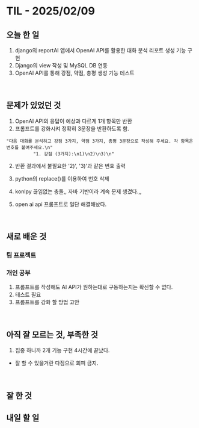 # TIL - 2025/02/09

## 오늘 한 일
1. django의 reportAI 앱에서 OpenAI API를 활용한 대화 분석 리포트 생성 기능 구현
2. Django의 view 작성 및 MySQL DB 연동
3. OpenAI API를 통해 강점, 약점, 총평 생성 기능 테스트


<br>

## 문제가 있었던 것
1. OpenAI API의 응답이 예상과 다르게 1개 항목만 반환
  1. 프롬프트를 강화시켜 정확히 3문장을 반환하도록 함.
  ```
  "다음 대화를 분석하고 강점 3가지, 약점 3가지, 총평 3문장으로 작성해 주세요. 각 항목은 번호를 붙여주세요.\n"
            "1. 강점 (3가지):\n1)\n2)\n3)\n"
  ```
2. 반환 결과에서 불필요한 '2)', '3)'과 같은 번호 출력
  1. python의 replace()를 이용하여 번호 삭제

3. konlpy 끊임없는 충돌,, 자바 기반이라 계속 문제 생겼다.,,
  1. open ai api 프롬프트로 일단 해결해놨다.

<br>

## 새로 배운 것
### 팀 프로젝트


### 개인 공부
1. 프롬프트를 작성해도 AI API가 원하는대로 구동하는지는 확신할 수 없다.
  1. 테스트 필요
  2. 프롬프트를 강화 할 방법 고안

<br>

## 아직 잘 모르는 것, 부족한 것
1. 집중 하니까 2개 기능 구현 4시간에 끝났다.
  - 잘 할 수 있을거란 다짐으로 회피 금지.

<br>

## 잘 한 것

## 내일 할 일